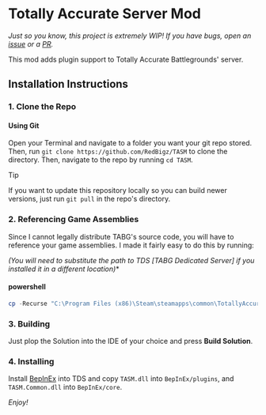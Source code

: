 # Totally Accurate Server Mod
*Just so you know, this project is extremely WIP! If you have bugs, open an [issue](https://github.com/RedBigz/TASM/issues) or a [PR](https://github.com/RedBigz/TASM/pulls).*

This mod adds plugin support to Totally Accurate Battlegrounds' server.

## Installation Instructions
### 1. Clone the Repo
#### Using Git
Open your Terminal and navigate to a folder you want your git repo stored. Then, run `git clone https://github.com/RedBigz/TASM` to clone the directory.
Then, navigate to the repo by running `cd TASM`.
> [!TIP]  
> If you want to update this repository locally so you can build newer versions, just run `git pull` in the repo's directory.

### 2. Referencing Game Assemblies
Since I cannot legally distribute TABG's source code, you will have to reference your game assemblies. I made it fairly easy to do this by running:

*(You will need to substitute the path to TDS [TABG Dedicated Server] if you installed it in a different location)**
#### powershell
```powershell
cp -Recurse "C:\Program Files (x86)\Steam\steamapps\common\TotallyAccurateBattlegroundsDedicatedServer\TABG_Data\Managed\" GameLibs
```

### 3. Building
Just plop the Solution into the IDE of your choice and press **Build Solution**.

### 4. Installing
Install [BepInEx](https://github.com/BepInEx/BepInEx) into TDS and copy `TASM.dll` into `BepInEx/plugins`, and `TASM.Common.dll` into `BepInEx/core`.

*Enjoy!*